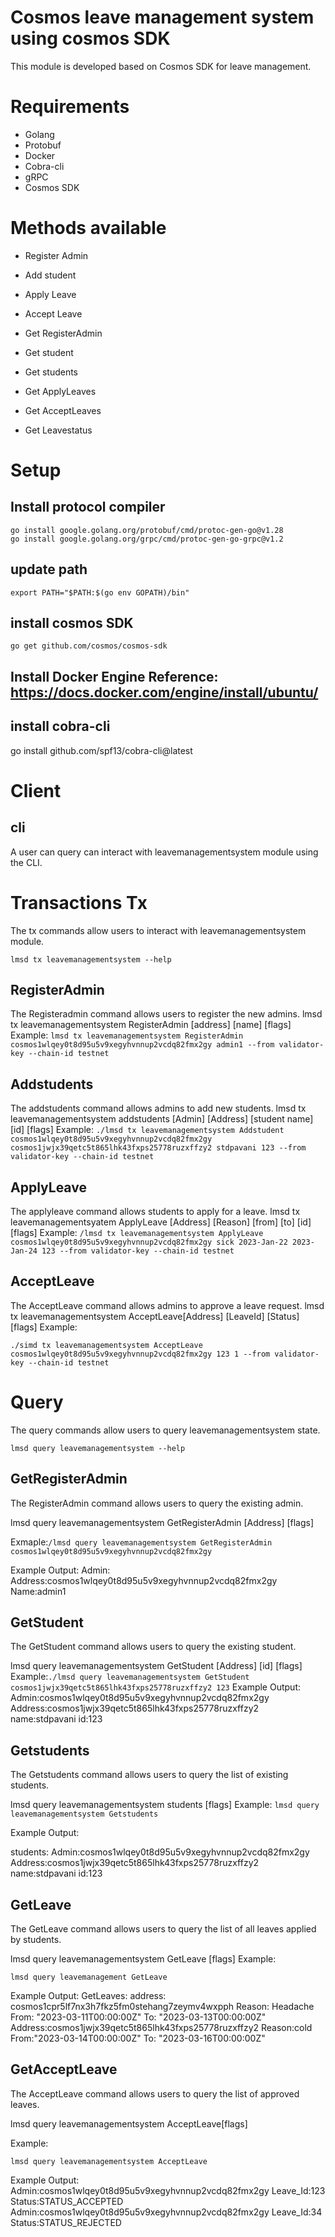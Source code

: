 # Cosmos leave management system using cosmos SDK
This module is developed based on Cosmos SDK for leave management.
# Requirements
* Golang
* Protobuf
* Docker
* Cobra-cli
* gRPC
* Cosmos SDK
# Methods available
* Register Admin
* Add student
* Apply Leave
* Accept Leave


* Get RegisterAdmin
* Get student
* Get students
* Get ApplyLeaves
* Get AcceptLeaves
* Get Leavestatus

# Setup
## Install protocol compiler
```
go install google.golang.org/protobuf/cmd/protoc-gen-go@v1.28
go install google.golang.org/grpc/cmd/protoc-gen-go-grpc@v1.2
```

## update path
`export PATH="$PATH:$(go env GOPATH)/bin"`

## install cosmos SDK
`go get github.com/cosmos/cosmos-sdk`

## Install Docker Engine Reference: https://docs.docker.com/engine/install/ubuntu/

## install cobra-cli

go install github.com/spf13/cobra-cli@latest

# Client
## cli
A user can query can interact with leavemanagementsystem module using the CLI.

# Transactions Tx
The tx commands allow users to interact with leavemanagementsystem module.

`lmsd tx leavemanagementsystem --help`
## RegisterAdmin
The Registeradmin command allows users to register the new admins.
lmsd tx leavemanagementsystem RegisterAdmin  [address] [name] [flags]
Example:
`lmsd tx leavemanagementsystem RegisterAdmin cosmos1wlqey0t8d95u5v9xegyhvnnup2vcdq82fmx2gy admin1 --from validator-key --chain-id testnet`
## Addstudents
The addstudents command allows admins to add new students.
lmsd tx leavemanagementsystem addstudents [Admin] [Address] [student name] [id] [flags]
Example:
`./lmsd tx leavemanagementsystem Addstudent cosmos1wlqey0t8d95u5v9xegyhvnnup2vcdq82fmx2gy cosmos1jwjx39qetc5t865lhk43fxps25778ruzxffzy2 stdpavani 123 --from validator-key --chain-id testnet`
## ApplyLeave
The applyleave command allows students to apply for a leave.
lmsd tx leavemanagementsyatem ApplyLeave [Address] [Reason] [from] [to] [id] [flags]
Example:
`/lmsd tx leavemanagementsystem ApplyLeave cosmos1wlqey0t8d95u5v9xegyhvnnup2vcdq82fmx2gy sick 2023-Jan-22 2023-Jan-24 123 --from validator-key --chain-id testnet`
## AcceptLeave
The AcceptLeave command allows admins to approve a leave request.
lmsd tx leavemanagementsystem AcceptLeave[Address] [LeaveId] [Status] [flags]
Example:
```
./simd tx leavemanagementsystem AcceptLeave 
cosmos1wlqey0t8d95u5v9xegyhvnnup2vcdq82fmx2gy 123 1 --from validator-key --chain-id testnet
```

# Query
The query commands allow users to query leavemanagementsystem state.

`lmsd query leavemanagementsystem --help`

## GetRegisterAdmin
The RegisterAdmin command allows users to query the  existing admin.

lmsd query leavemanagementsystem GetRegisterAdmin [Address] [flags]

Exmaple:`/lmsd query leavemanagementsystem GetRegisterAdmin cosmos1wlqey0t8d95u5v9xegyhvnnup2vcdq82fmx2gy`

Example Output:
    Admin:
        Address:cosmos1wlqey0t8d95u5v9xegyhvnnup2vcdq82fmx2gy
        Name:admin1
## GetStudent
The GetStudent command allows users to query the existing student.

lmsd query leavemanagementsystem GetStudent [Address] [id] [flags]
Example:`./lmsd query leavemanagementsystem GetStudent cosmos1jwjx39qetc5t865lhk43fxps25778ruzxffzy2 123`
Example Output:
    Admin:cosmos1wlqey0t8d95u5v9xegyhvnnup2vcdq82fmx2gy
    Address:cosmos1jwjx39qetc5t865lhk43fxps25778ruzxffzy2
    name:stdpavani
    id:123

## Getstudents
The Getstudents command allows users to query the list of existing students.

lmsd query leavemanagementsystem students [flags]
Example:
    `lmsd query leavemanagementsystem Getstudents`

Example Output:

students:
    Admin:cosmos1wlqey0t8d95u5v9xegyhvnnup2vcdq82fmx2gy
    Address:cosmos1jwjx39qetc5t865lhk43fxps25778ruzxffzy2
    name:stdpavani
    id:123
## GetLeave
The GetLeave command allows users to query the list of all leaves applied by students.

lmsd query leavemanagementsystem GetLeave [flags]
Example:

`lmsd query leavemanagement GetLeave`
    
Example Output:
GetLeaves:
        address: cosmos1cpr5lf7nx3h7fkz5fm0stehang7zeymv4wxpph
        Reason: Headache
        From: "2023-03-11T00:00:00Z"
        To: "2023-03-13T00:00:00Z"
        Address:cosmos1jwjx39qetc5t865lhk43fxps25778ruzxffzy2
        Reason:cold
        From:"2023-03-14T00:00:00Z"
        To: "2023-03-16T00:00:00Z"

## GetAcceptLeave
The AcceptLeave command allows users to query the list of approved leaves.

lmsd query leavemanagementsystem AcceptLeave[flags]

Example:
```
lmsd query leavemanagementsystem AcceptLeave
```

Example Output:
        Admin:cosmos1wlqey0t8d95u5v9xegyhvnnup2vcdq82fmx2gy
        Leave_Id:123
        Status:STATUS_ACCEPTED
        Admin:cosmos1wlqey0t8d95u5v9xegyhvnnup2vcdq82fmx2gy
        Leave_Id:34
        Status:STATUS_REJECTED


